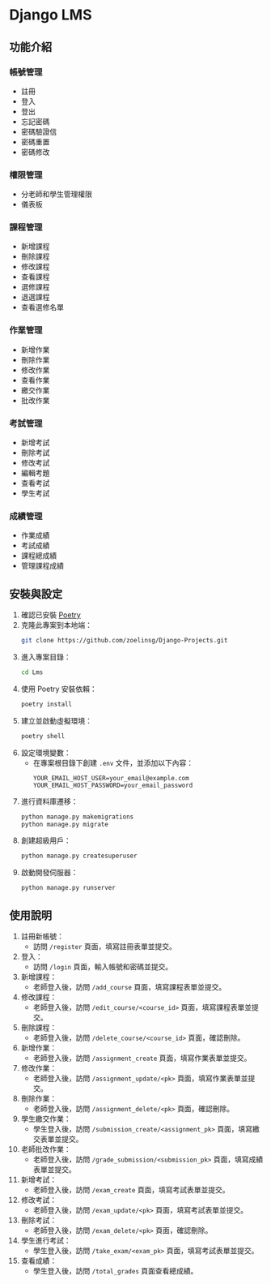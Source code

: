# Django LMS

## 功能介紹
### 帳號管理
- 註冊
- 登入
- 登出
- 忘記密碼
- 密碼驗證信
- 密碼重置
- 密碼修改

### 權限管理
- 分老師和學生管理權限
- 儀表板

### 課程管理
- 新增課程
- 刪除課程
- 修改課程
- 查看課程
- 選修課程
- 退選課程
- 查看選修名單

### 作業管理
- 新增作業
- 刪除作業
- 修改作業
- 查看作業
- 繳交作業
- 批改作業

### 考試管理
- 新增考試
- 刪除考試
- 修改考試
- 編輯考題
- 查看考試
- 學生考試

### 成績管理
- 作業成績
- 考試成績
- 課程總成績
- 管理課程成績

## 安裝與設定
1. 確認已安裝 [Poetry](https://python-poetry.org/)
2. 克隆此專案到本地端：
    ```bash
    git clone https://github.com/zoelinsg/Django-Projects.git
    ```
3. 進入專案目錄：
    ```bash
    cd Lms
    ```
4. 使用 Poetry 安裝依賴：
    ```bash
    poetry install
    ```
5. 建立並啟動虛擬環境：
    ```bash
    poetry shell
    ```
6. 設定環境變數：
    - 在專案根目錄下創建 `.env` 文件，並添加以下內容：
      ```properties
      YOUR_EMAIL_HOST_USER=your_email@example.com
      YOUR_EMAIL_HOST_PASSWORD=your_email_password
      ```
7. 進行資料庫遷移：
    ```bash
    python manage.py makemigrations
    python manage.py migrate
    ```
8. 創建超級用戶：
    ```bash
    python manage.py createsuperuser
    ```
9. 啟動開發伺服器：
    ```bash
    python manage.py runserver
    ```

## 使用說明
1. 註冊新帳號：
    - 訪問 `/register` 頁面，填寫註冊表單並提交。
2. 登入：
    - 訪問 `/login` 頁面，輸入帳號和密碼並提交。
3. 新增課程：
    - 老師登入後，訪問 `/add_course` 頁面，填寫課程表單並提交。
4. 修改課程：
    - 老師登入後，訪問 `/edit_course/<course_id>` 頁面，填寫課程表單並提交。
5. 刪除課程：
    - 老師登入後，訪問 `/delete_course/<course_id>` 頁面，確認刪除。
6. 新增作業：
    - 老師登入後，訪問 `/assignment_create` 頁面，填寫作業表單並提交。
7. 修改作業：
    - 老師登入後，訪問 `/assignment_update/<pk>` 頁面，填寫作業表單並提交。
8. 刪除作業：
    - 老師登入後，訪問 `/assignment_delete/<pk>` 頁面，確認刪除。
9. 學生繳交作業：
    - 學生登入後，訪問 `/submission_create/<assignment_pk>` 頁面，填寫繳交表單並提交。
10. 老師批改作業：
    - 老師登入後，訪問 `/grade_submission/<submission_pk>` 頁面，填寫成績表單並提交。
11. 新增考試：
    - 老師登入後，訪問 `/exam_create` 頁面，填寫考試表單並提交。
12. 修改考試：
    - 老師登入後，訪問 `/exam_update/<pk>` 頁面，填寫考試表單並提交。
13. 刪除考試：
    - 老師登入後，訪問 `/exam_delete/<pk>` 頁面，確認刪除。
14. 學生進行考試：
    - 學生登入後，訪問 `/take_exam/<exam_pk>` 頁面，填寫考試表單並提交。
15. 查看成績：
    - 學生登入後，訪問 `/total_grades` 頁面查看總成績。
